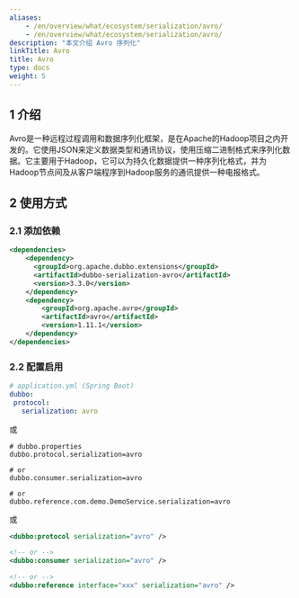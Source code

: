 ```yaml
---
aliases:
    - /en/overview/what/ecosystem/serialization/avro/
    - /en/overview/what/ecosystem/serialization/avro/
description: "本文介绍 Avro 序列化"
linkTitle: Avro
title: Avro
type: docs
weight: 5
---
```




## 1 介绍

Avro是一种远程过程调用和数据序列化框架，是在Apache的Hadoop项目之内开发的。它使用JSON来定义数据类型和通讯协议，使用压缩二进制格式来序列化数据。它主要用于Hadoop，它可以为持久化数据提供一种序列化格式，并为Hadoop节点间及从客户端程序到Hadoop服务的通讯提供一种电报格式。


## 2 使用方式

### 2.1 添加依赖

```xml
<dependencies>
    <dependency>
      <groupId>org.apache.dubbo.extensions</groupId>
      <artifactId>dubbo-serialization-avro</artifactId>
      <version>3.3.0</version>
    </dependency>
    <dependency>
        <groupId>org.apache.avro</groupId>
        <artifactId>avro</artifactId>
        <version>1.11.1</version>
    </dependency>
</dependencies>
```

### 2.2 配置启用


```yaml
# application.yml (Spring Boot)
dubbo:
 protocol:
   serialization: avro
```
或
```properties
# dubbo.properties
dubbo.protocol.serialization=avro

# or
dubbo.consumer.serialization=avro

# or
dubbo.reference.com.demo.DemoService.serialization=avro
```
或
```xml
<dubbo:protocol serialization="avro" />

<!-- or -->
<dubbo:consumer serialization="avro" />

<!-- or -->
<dubbo:reference interface="xxx" serialization="avro" />
